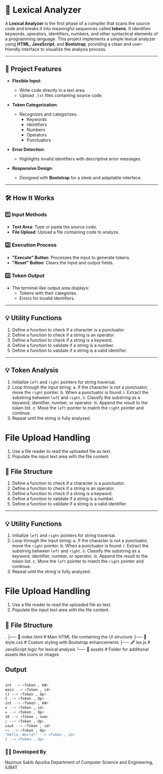 # 📖 Lexical Analyzer

A **Lexical Analyzer** is the first phase of a compiler that scans the source code and breaks it into meaningful sequences called **tokens**. It identifies keywords, operators, identifiers, numbers, and other syntactical elements of a programming language. This project implements a simple lexical analyzer using **HTML**, **JavaScript**, and **Bootstrap**, providing a clean and user-friendly interface to visualize the analysis process.

---

## 🚀 Project Features

- **Flexible Input**:  
  - Write code directly in a text area.
  - Upload `.txt` files containing source code.

- **Token Categorization**:  
  - Recognizes and categorizes:
    - Keywords
    - Identifiers
    - Numbers
    - Operators
    - Punctuators

- **Error Detection**:  
  - Highlights invalid identifiers with descriptive error messages.

- **Responsive Design**:  
  - Designed with **Bootstrap** for a sleek and adaptable interface.

---

## 🛠️ How It Works

### 1️⃣ Input Methods
- **Text Area**: Type or paste the source code.
- **File Upload**: Upload a file containing code to analyze.

### 2️⃣ Execution Process
- **"Execute" Button**: Processes the input to generate tokens.
- **"Reset" Button**: Clears the input and output fields.

### 3️⃣ Token Output
- The terminal-like output area displays:
  - Tokens with their categories.
  - Errors for invalid identifiers.

---

## 💡 Utility Functions


1. Define a function to check if a character is a punctuator.
2. Define a function to check if a string is an operator.
3. Define a function to check if a string is a keyword.
4. Define a function to validate if a string is a number.
5. Define a function to validate if a string is a valid identifier.
---


## 💡 Token Analysis
1. Initialize `left` and `right` pointers for string traversal.
2. Loop through the input string:
   a. If the character is not a punctuator, move the `right` pointer.
   b. When a punctuator is found:
      i. Extract the substring between `left` and `right`.
      ii. Classify the substring as a keyword, identifier, number, or operator.
      iii. Append the result to the token list.
   c. Move the `left` pointer to match the `right` pointer and continue.
3. Repeat until the string is fully analyzed.

# File Upload Handling
1. Use a file reader to read the uploaded file as text.
2. Populate the input text area with the file content.


## 📂 File Structure



1. Define a function to check if a character is a punctuator.
2. Define a function to check if a string is an operator.
3. Define a function to check if a string is a keyword.
4. Define a function to validate if a string is a number.
5. Define a function to validate if a string is a valid identifier.
---


## 💡 Utility Functions
1. Initialize `left` and `right` pointers for string traversal.
2. Loop through the input string:
   a. If the character is not a punctuator, move the `right` pointer.
   b. When a punctuator is found:
      i. Extract the substring between `left` and `right`.
      ii. Classify the substring as a keyword, identifier, number, or operator.
      iii. Append the result to the token list.
   c. Move the `left` pointer to match the `right` pointer and continue.
3. Repeat until the string is fully analyzed.

# File Upload Handling
1. Use a file reader to read the uploaded file as text.
2. Populate the input text area with the file content.


## 📂 File Structure

.
├── 📄 index.html          # Main HTML file containing the UI structure
├── 🎨 style.css           # Custom styling with Bootstrap enhancements
├── 🖋️ lex.js              # JavaScript logic for lexical analysis
└── 📂 assets              # Folder for additional assets like icons or images

## Output

```bash

int --> <Token , KW>  
main --> <Token , id>  
() --> <Token , Op>  
{ --> <Token , Op>  
int --> <Token , KW>  
x --> <Token , id>  
= --> <Token , Op>  
10 --> <Token , num>  
; --> <Token , Op>  
cout --> <Token , id>  
<< --> <Token , Op>  
"Hello, World!" --> <Token , id>  
} --> <Token , Op>  
```

### 🧑‍💻 Developed By
Nazmus Sakib Apurba
Department of Computer Science and Engineering, IUBAT
